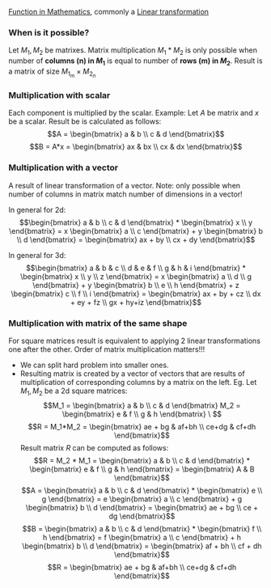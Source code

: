 [Function in Mathematics](Function%20in%20Mathematics.md), commonly a [Linear transformation](Linear%20transformation.md)

### When is it possible?
Let $M_1, M_2$ be matrixes. Matrix multiplication $M_1 * M_2$ is only possible when number of **columns (n) in $M_1$**  is equal to number of **rows (m) in $M_2$**. Result is a matrix of size $M_{1_m} \times M_{2_n}$

### Multiplication with scalar
Each component is multiplied by the scalar.
Example:
Let $A$ be matrix and $x$ be a scalar. Result be is calculated as follows:
$$A = \begin{bmatrix} a & b \\ c & d \end{bmatrix}$$
$$B = A*x = \begin{bmatrix} ax & bx \\ cx & dx \end{bmatrix}$$

### Multiplication with a vector
A result of linear transformation of a vector. 
Note: only possible when number of columns in matrix match number of dimensions in a vector!

In general for 2d:
$$\begin{bmatrix} a & b \\ c & d \end{bmatrix} * 
\begin{bmatrix} x \\ y \end{bmatrix} = 
x \begin{bmatrix} a \\ c \end{bmatrix} + 
y \begin{bmatrix} b \\ d \end{bmatrix} = \begin{bmatrix} ax + by \\ cx + dy \end{bmatrix}$$

In general for 3d:
$$\begin{bmatrix} 
a & b & c \\ d & e & f \\ g & h & i 
\end{bmatrix} * 
\begin{bmatrix} x \\ y \\ z \end{bmatrix} = 
x \begin{bmatrix} a \\ d \\ g \end{bmatrix} + 
y \begin{bmatrix} b \\ e \\ h \end{bmatrix} + 
z \begin{bmatrix} c \\ f \\ i \end{bmatrix} = \begin{bmatrix} 
ax + by + cz \\ dx + ey + fz \\ gx + hy+iz 
\end{bmatrix}$$

### Multiplication with matrix of the same shape
For square matrices result is equivalent to applying 2 linear transformations one after the other. 
Order of matrix multiplication matters!!!
- We can split hard problem into smaller ones.
- Resulting matrix is created by a vector of vectors that are results of multiplication of corresponding columns by a matrix on the left.
Eg. 
Let $M _1, M _2$ be a 2d square matrices: 
$$M_1 = \begin{bmatrix} a & b \\ c & d \end{bmatrix}
M_2 = \begin{bmatrix} e & f \\ g & h \end{bmatrix} \ 
$$
$$R = M_1*M_2 = \begin{bmatrix} 
ae + bg & af+bh \\ ce+dg & cf+dh
\end{bmatrix}$$
Result matrix $R$ can be computed as follows:
$$R = M_2 * M_1 = 
\begin{bmatrix} a & b \\ c & d \end{bmatrix} * 
\begin{bmatrix} e & f \\ g & h \end{bmatrix} =
\begin{bmatrix} A & B \end{bmatrix}$$
$$A = \begin{bmatrix} a & b \\ c & d \end{bmatrix} * \begin{bmatrix} e \\ g \end{bmatrix} = 
e \begin{bmatrix} a \\ c \end{bmatrix} + 
g \begin{bmatrix} b \\ d \end{bmatrix} = \begin{bmatrix} ae + bg \\ ce + dg \end{bmatrix}$$
$$B = \begin{bmatrix} a & b \\ c & d \end{bmatrix} * \begin{bmatrix} f \\ h \end{bmatrix} = 
f \begin{bmatrix} a \\ c \end{bmatrix} + 
h \begin{bmatrix} b \\ d \end{bmatrix} = \begin{bmatrix} af + bh \\ cf + dh \end{bmatrix}$$
$$R = \begin{bmatrix} 
ae + bg & af+bh \\ ce+dg & cf+dh
\end{bmatrix}$$